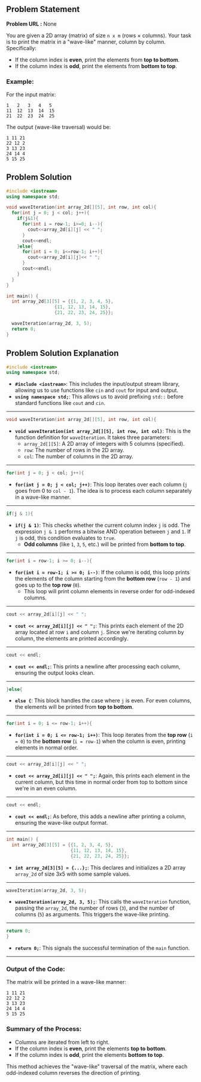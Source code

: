 <h1 align='center'></h1>

## Problem Statement

**Problem URL :** None

You are given a 2D array (matrix) of size `n x m` (rows × columns). Your task is to print the matrix in a "wave-like" manner, column by column. Specifically:
- If the column index is **even**, print the elements from **top to bottom**.
- If the column index is **odd**, print the elements from **bottom to top**.

### Example:
For the input matrix:
```
1   2   3   4   5
11  12  13  14  15
21  22  23  24  25
```

The output (wave-like traversal) would be:
```
1 11 21 
22 12 2 
3 13 23 
24 14 4 
5 15 25 
```


## Problem Solution
```cpp
#include <iostream>
using namespace std;

void waveIteration(int array_2d[][5], int row, int col){
  for(int j = 0; j < col; j++){
    if(j&1){
      for(int i = row-1; i>=0; i--){
        cout<<array_2d[i][j] << " ";
      }
      cout<<endl;
    }else{
      for(int i = 0; i<=row-1; i++){
        cout<<array_2d[i][j]<< " ";
      }
      cout<<endl;
    }
  }
}

int main() {
  int array_2d[3][5] = {{1, 2, 3, 4, 5}, 
                  {11, 12, 13, 14, 15}, 
                  {21, 22, 23, 24, 25}};

  waveIteration(array_2d, 3, 5);
  return 0;
}
```

## Problem Solution Explanation

```cpp
#include <iostream>
using namespace std;
```
- **`#include <iostream>`**: This includes the input/output stream library, allowing us to use functions like `cin` and `cout` for input and output.
- **`using namespace std;`**: This allows us to avoid prefixing `std::` before standard functions like `cout` and `cin`.

---

```cpp
void waveIteration(int array_2d[][5], int row, int col){
```
- **`void waveIteration(int array_2d[][5], int row, int col)`**: This is the function definition for `waveIteration`. It takes three parameters:
  - `array_2d[][5]`: A 2D array of integers with 5 columns (specified).
  - `row`: The number of rows in the 2D array.
  - `col`: The number of columns in the 2D array.

---

```cpp
for(int j = 0; j < col; j++){
```
- **`for(int j = 0; j < col; j++)`**: This loop iterates over each column (`j` goes from 0 to `col - 1`). The idea is to process each column separately in a wave-like manner.

---

```cpp
if(j & 1){
```
- **`if(j & 1)`**: This checks whether the current column index `j` is odd. The expression `j & 1` performs a bitwise AND operation between `j` and `1`. If `j` is odd, this condition evaluates to `true`.
  - **Odd columns** (like `1`, `3`, `5`, etc.) will be printed from **bottom to top**.

---

```cpp
for(int i = row-1; i >= 0; i--){
```
- **`for(int i = row-1; i >= 0; i--)`**: If the column is odd, this loop prints the elements of the column starting from the **bottom row** (`row - 1`) and goes up to the **top row** (`0`).
  - This loop will print column elements in reverse order for odd-indexed columns.

---

```cpp
cout << array_2d[i][j] << " ";
```
- **`cout << array_2d[i][j] << " ";`**: This prints each element of the 2D array located at row `i` and column `j`. Since we're iterating column by column, the elements are printed accordingly.

---

```cpp
cout << endl;
```
- **`cout << endl;`**: This prints a newline after processing each column, ensuring the output looks clean.

---

```cpp
}else{
```
- **`else {`**: This block handles the case where `j` is even. For even columns, the elements will be printed from **top to bottom**.

---

```cpp
for(int i = 0; i <= row-1; i++){
```
- **`for(int i = 0; i <= row-1; i++)`**: This loop iterates from the **top row** (`i = 0`) to the **bottom row** (`i = row-1`) when the column is even, printing elements in normal order.

---

```cpp
cout << array_2d[i][j] << " ";
```
- **`cout << array_2d[i][j] << " ";`**: Again, this prints each element in the current column, but this time in normal order from top to bottom since we're in an even column.

---

```cpp
cout << endl;
```
- **`cout << endl;`**: As before, this adds a newline after printing a column, ensuring the wave-like output format.

---

```cpp
int main() {
  int array_2d[3][5] = {{1, 2, 3, 4, 5}, 
                        {11, 12, 13, 14, 15}, 
                        {21, 22, 23, 24, 25}};
```
- **`int array_2d[3][5] = {...};`**: This declares and initializes a 2D array `array_2d` of size 3x5 with some sample values.

---

```cpp
waveIteration(array_2d, 3, 5);
```
- **`waveIteration(array_2d, 3, 5);`**: This calls the `waveIteration` function, passing the `array_2d`, the number of rows (`3`), and the number of columns (`5`) as arguments. This triggers the wave-like printing.

---

```cpp
return 0;
}
```
- **`return 0;`**: This signals the successful termination of the `main` function.

---

### Output of the Code:

The matrix will be printed in a wave-like manner:
```
1 11 21 
22 12 2 
3 13 23 
24 14 4 
5 15 25 
```

### Summary of the Process:
- Columns are iterated from left to right.
- If the column index is **even**, print the elements **top to bottom**.
- If the column index is **odd**, print the elements **bottom to top**.

This method achieves the "wave-like" traversal of the matrix, where each odd-indexed column reverses the direction of printing.
